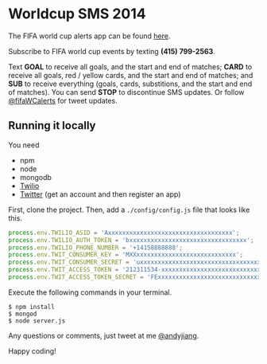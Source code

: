 # Worldcup SMS 2014

The FIFA world cup alerts app can be found [here](http://worldcupsms.herokuapp.com "FIFA World Cup Alerts").

Subscribe to FIFA world cup events by texting **(415) 799-2563**.

Text **GOAL** to receive all goals, and the start and end of matches; **CARD** to receive all goals, red / yellow cards, and the start and end of matches; and **SUB** to receive everything (goals, cards, substitions, and the start and end of matches). You can send **STOP** to discontinue SMS updates. Or follow [@fifaWCalerts](http://www.twitter.com/fifawcalerts) for tweet updates.

## Running it locally

You need
- npm
- node
- mongodb
- [Twilio](http://www.twilio.com)
- [Twitter](http://www.twitter.com) (get an account and then register an app)

First, clone the project. Then, add a `./config/config.js` file that looks like this.

```javascript
process.env.TWILIO_ASID = 'Axxxxxxxxxxxxxxxxxxxxxxxxxxxxxxxxxxx';
process.env.TWILIO_AUTH_TOKEN = 'bxxxxxxxxxxxxxxxxxxxxxxxxxxxxxxxxx';
process.env.TWILIO_PHONE_NUMBER = '+14158888888';
process.env.TWIT_CONSUMER_KEY = 'MXXxxxxxxxxxxxxxxxxxxxxxxxxxxxx';
process.env.TWIT_CONSUMER_SECRET = 'uxxxxxxxxxxxxxxxxxxxxxxxxxxxxxxxxxxxxxxxxxxxxxxxxx';
process.env.TWIT_ACCESS_TOKEN = '212311534-xxxxxxxxxxxxxxxxxxxxxxxxxxxxxxxxxxxxxx';
process.env.TWIT_ACCESS_TOKEN_SECRET = 'FExxxxxxxxxxxxxxxxxxxxxxxxxxxxxxxxxxxxxxxxxx';
```

Execute the following commands in your terminal.
```shell
$ npm install
$ mongod
$ node server.js
```

Any questions or comments, just tweet at me [@andyjiang](http://www.twitter.com/andyjiang).

Happy coding!